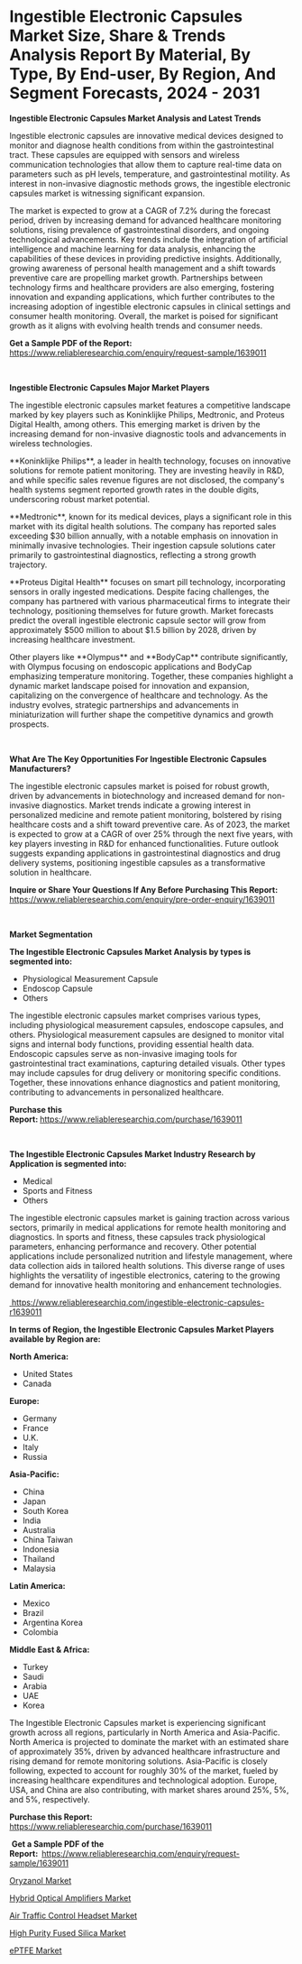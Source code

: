 <p><h1>Ingestible Electronic Capsules Market Size, Share & Trends Analysis Report By Material, By Type, By End-user, By Region, And Segment Forecasts, 2024 - 2031</h1></p><p><strong>Ingestible Electronic Capsules Market Analysis and Latest Trends</strong></p>
<p><p>Ingestible electronic capsules are innovative medical devices designed to monitor and diagnose health conditions from within the gastrointestinal tract. These capsules are equipped with sensors and wireless communication technologies that allow them to capture real-time data on parameters such as pH levels, temperature, and gastrointestinal motility. As interest in non-invasive diagnostic methods grows, the ingestible electronic capsules market is witnessing significant expansion.</p><p>The market is expected to grow at a CAGR of 7.2% during the forecast period, driven by increasing demand for advanced healthcare monitoring solutions, rising prevalence of gastrointestinal disorders, and ongoing technological advancements. Key trends include the integration of artificial intelligence and machine learning for data analysis, enhancing the capabilities of these devices in providing predictive insights. Additionally, growing awareness of personal health management and a shift towards preventive care are propelling market growth. Partnerships between technology firms and healthcare providers are also emerging, fostering innovation and expanding applications, which further contributes to the increasing adoption of ingestible electronic capsules in clinical settings and consumer health monitoring. Overall, the market is poised for significant growth as it aligns with evolving health trends and consumer needs.</p></p>
<p><strong>Get a Sample PDF of the Report:&nbsp;</strong> <a href="https://www.reliableresearchiq.com/enquiry/request-sample/1639011?utm_campaign=1137&utm_medium=2&utm_source=Github&utm_content=ia&utm_term=25092024&utm_id=ingestible-electronic-capsules">https://www.reliableresearchiq.com/enquiry/request-sample/1639011</a></p>
<p>&nbsp;</p>
<p><strong>Ingestible Electronic Capsules Major Market Players</strong></p>
<p><p>The ingestible electronic capsules market features a competitive landscape marked by key players such as Koninklijke Philips, Medtronic, and Proteus Digital Health, among others. This emerging market is driven by the increasing demand for non-invasive diagnostic tools and advancements in wireless technologies.</p><p>**Koninklijke Philips**, a leader in health technology, focuses on innovative solutions for remote patient monitoring. They are investing heavily in R&D, and while specific sales revenue figures are not disclosed, the company's health systems segment reported growth rates in the double digits, underscoring robust market potential.</p><p>**Medtronic**, known for its medical devices, plays a significant role in this market with its digital health solutions. The company has reported sales exceeding $30 billion annually, with a notable emphasis on innovation in minimally invasive technologies. Their ingestion capsule solutions cater primarily to gastrointestinal diagnostics, reflecting a strong growth trajectory.</p><p>**Proteus Digital Health** focuses on smart pill technology, incorporating sensors in orally ingested medications. Despite facing challenges, the company has partnered with various pharmaceutical firms to integrate their technology, positioning themselves for future growth. Market forecasts predict the overall ingestible electronic capsule sector will grow from approximately $500 million to about $1.5 billion by 2028, driven by increasing healthcare investment.</p><p>Other players like **Olympus** and **BodyCap** contribute significantly, with Olympus focusing on endoscopic applications and BodyCap emphasizing temperature monitoring. Together, these companies highlight a dynamic market landscape poised for innovation and expansion, capitalizing on the convergence of healthcare and technology. As the industry evolves, strategic partnerships and advancements in miniaturization will further shape the competitive dynamics and growth prospects.</p></p>
<p>&nbsp;</p>
<p><strong>What Are The Key Opportunities For Ingestible Electronic Capsules Manufacturers?</strong></p>
<p><p>The ingestible electronic capsules market is poised for robust growth, driven by advancements in biotechnology and increased demand for non-invasive diagnostics. Market trends indicate a growing interest in personalized medicine and remote patient monitoring, bolstered by rising healthcare costs and a shift toward preventive care. As of 2023, the market is expected to grow at a CAGR of over 25% through the next five years, with key players investing in R&D for enhanced functionalities. Future outlook suggests expanding applications in gastrointestinal diagnostics and drug delivery systems, positioning ingestible capsules as a transformative solution in healthcare.</p></p>
<p><strong>Inquire or Share Your Questions If Any Before Purchasing This Report:</strong> <a href="https://www.reliableresearchiq.com/enquiry/pre-order-enquiry/1639011?utm_campaign=1137&utm_medium=2&utm_source=Github&utm_content=ia&utm_term=25092024&utm_id=ingestible-electronic-capsules">https://www.reliableresearchiq.com/enquiry/pre-order-enquiry/1639011</a></p>
<p>&nbsp;</p>
<p><strong>Market Segmentation</strong></p>
<p><strong>The Ingestible Electronic Capsules Market Analysis by types is segmented into:</strong></p>
<p><ul><li>Physiological Measurement Capsule</li><li>Endoscop Capsule</li><li>Others</li></ul></p>
<p><p>The ingestible electronic capsules market comprises various types, including physiological measurement capsules, endoscope capsules, and others. Physiological measurement capsules are designed to monitor vital signs and internal body functions, providing essential health data. Endoscopic capsules serve as non-invasive imaging tools for gastrointestinal tract examinations, capturing detailed visuals. Other types may include capsules for drug delivery or monitoring specific conditions. Together, these innovations enhance diagnostics and patient monitoring, contributing to advancements in personalized healthcare.</p></p>
<p><strong>Purchase this Report:&nbsp;</strong><a href="https://www.reliableresearchiq.com/purchase/1639011?utm_campaign=1137&utm_medium=2&utm_source=Github&utm_content=ia&utm_term=25092024&utm_id=ingestible-electronic-capsules">https://www.reliableresearchiq.com/purchase/1639011</a></p>
<p>&nbsp;</p>
<p><strong>The Ingestible Electronic Capsules Market Industry Research by Application is segmented into:</strong></p>
<p><ul><li>Medical</li><li>Sports and Fitness</li><li>Others</li></ul></p>
<p><p>The ingestible electronic capsules market is gaining traction across various sectors, primarily in medical applications for remote health monitoring and diagnostics. In sports and fitness, these capsules track physiological parameters, enhancing performance and recovery. Other potential applications include personalized nutrition and lifestyle management, where data collection aids in tailored health solutions. This diverse range of uses highlights the versatility of ingestible electronics, catering to the growing demand for innovative health monitoring and enhancement technologies.</p></p>
<p><a href="https://www.reliableresearchiq.com/ingestible-electronic-capsules-r1639011?utm_campaign=1137&utm_medium=2&utm_source=Github&utm_content=ia&utm_term=25092024&utm_id=ingestible-electronic-capsules">&nbsp;https://www.reliableresearchiq.com/ingestible-electronic-capsules-r1639011</a></p>
<p><strong>In terms of Region, the Ingestible Electronic Capsules Market Players available by Region are:</strong></p>
<p>
    <p> <strong> North America: </strong>
        <ul>
            <li>United States</li>
            <li>Canada</li>
        </ul>
        </p> 
    <p> <strong> Europe: </strong>
        <ul>
            <li>Germany</li>
            <li>France</li>
            <li>U.K.</li>
            <li>Italy</li>
            <li>Russia</li>
        </ul>
        </p> 
    <p> <strong> Asia-Pacific: </strong>
        <ul>
            <li>China</li>
            <li>Japan</li>
            <li>South Korea</li>
            <li>India</li>
            <li>Australia</li>
            <li>China Taiwan</li>
            <li>Indonesia</li>
            <li>Thailand</li>
            <li>Malaysia</li>
        </ul>
        </p> 
    <p> <strong> Latin America: </strong>
        <ul>
            <li>Mexico</li>
            <li>Brazil</li>
            <li>Argentina Korea</li>
            <li>Colombia</li>
        </ul>
        </p> 
    <p> <strong> Middle East & Africa: </strong>
        <ul>
            <li>Turkey</li>
            <li>Saudi</li>
            <li>Arabia</li>
            <li>UAE</li>
            <li>Korea</li>
        </ul>
    </p>
    </p>
<p><p>The Ingestible Electronic Capsules market is experiencing significant growth across all regions, particularly in North America and Asia-Pacific. North America is projected to dominate the market with an estimated share of approximately 35%, driven by advanced healthcare infrastructure and rising demand for remote monitoring solutions. Asia-Pacific is closely following, expected to account for roughly 30% of the market, fueled by increasing healthcare expenditures and technological adoption. Europe, USA, and China are also contributing, with market shares around 25%, 5%, and 5%, respectively.</p></p>
<p><strong>Purchase this Report: </strong><a href="https://www.reliableresearchiq.com/purchase/1639011?utm_campaign=1137&utm_medium=2&utm_source=Github&utm_content=ia&utm_term=25092024&utm_id=ingestible-electronic-capsules">https://www.reliableresearchiq.com/purchase/1639011</a></p>
<p>&nbsp;<strong>Get a Sample PDF of the Report:&nbsp;&nbsp;</strong><a href="https://www.reliableresearchiq.com/enquiry/request-sample/1639011?utm_campaign=1137&utm_medium=2&utm_source=Github&utm_content=ia&utm_term=25092024&utm_id=ingestible-electronic-capsules">https://www.reliableresearchiq.com/enquiry/request-sample/1639011</a></p>
<p><strong></strong></p>
<p><p><a href="https://www.linkedin.com/pulse/exploring-oryzanol-market-dynamics-revenue-analysis-growth-95ihf?utm_campaign=1137&utm_medium=2&utm_source=Github&utm_content=ia&utm_term=25092024&utm_id=ingestible-electronic-capsules">Oryzanol Market</a></p><p><a href="https://issuu.com/reportprime-2/docs/hybrid-optical-amplifiers-market-si_b2aa18392d7252?utm_campaign=1137&utm_medium=2&utm_source=Github&utm_content=ia&utm_term=25092024&utm_id=ingestible-electronic-capsules">Hybrid Optical Amplifiers Market</a></p><p><a href="https://issuu.com/reportprime-2/docs/air-traffic-control-headset-market-_41152ca9ac244e?utm_campaign=1137&utm_medium=2&utm_source=Github&utm_content=ia&utm_term=25092024&utm_id=ingestible-electronic-capsules">Air Traffic Control Headset Market</a></p><p><a href="https://www.linkedin.com/pulse/how-regional-global-trends-shaping-high-purity-fused-silica-mhcef?utm_campaign=1137&utm_medium=2&utm_source=Github&utm_content=ia&utm_term=25092024&utm_id=ingestible-electronic-capsules">High Purity Fused Silica Market</a></p><p><a href="https://www.linkedin.com/pulse/what-current-future-prospects-eptfe-market-analysis-directions-uhw2f?utm_campaign=1137&utm_medium=2&utm_source=Github&utm_content=ia&utm_term=25092024&utm_id=ingestible-electronic-capsules">ePTFE Market</a></p></p>